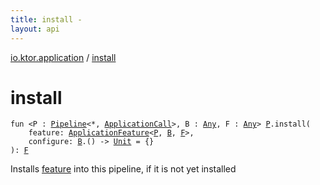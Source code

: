 ```yaml
---
title: install - 
layout: api
---
```


<div class='api-docs-breadcrumbs'><a href="index.html">io.ktor.application</a> / <a href="./install.html">install</a></div>

# install

<div class="signature"><code><span class="keyword">fun </span><span class="symbol">&lt;</span><span class="identifier">P</span>&nbsp;<span class="symbol">:</span>&nbsp;<a href="../io.ktor.util.pipeline/-pipeline/index.html"><span class="identifier">Pipeline</span></a><span class="symbol">&lt;</span><span class="identifier">*</span><span class="symbol">,</span>&nbsp;<a href="-application-call/index.html"><span class="identifier">ApplicationCall</span></a><span class="symbol">&gt;</span><span class="symbol">, </span><span class="identifier">B</span>&nbsp;<span class="symbol">:</span>&nbsp;<a href="https://kotlinlang.org/api/latest/jvm/stdlib/kotlin/-any/index.html"><span class="identifier">Any</span></a><span class="symbol">, </span><span class="identifier">F</span>&nbsp;<span class="symbol">:</span>&nbsp;<a href="https://kotlinlang.org/api/latest/jvm/stdlib/kotlin/-any/index.html"><span class="identifier">Any</span></a><span class="symbol">&gt;</span> <a href="install.html#P"><span class="identifier">P</span></a><span class="symbol">.</span><span class="identifier">install</span><span class="symbol">(</span><br/>&nbsp;&nbsp;&nbsp;&nbsp;<span class="parameterName" id="io.ktor.application$install(io.ktor.application.install.P, io.ktor.application.ApplicationFeature((io.ktor.application.install.P, io.ktor.application.install.B, io.ktor.application.install.F)), kotlin.Function1((io.ktor.application.install.B, kotlin.Unit)))/feature">feature</span><span class="symbol">:</span>&nbsp;<a href="-application-feature/index.html"><span class="identifier">ApplicationFeature</span></a><span class="symbol">&lt;</span><a href="install.html#P"><span class="identifier">P</span></a><span class="symbol">,</span>&nbsp;<a href="install.html#B"><span class="identifier">B</span></a><span class="symbol">,</span>&nbsp;<a href="install.html#F"><span class="identifier">F</span></a><span class="symbol">&gt;</span><span class="symbol">, </span><br/>&nbsp;&nbsp;&nbsp;&nbsp;<span class="parameterName" id="io.ktor.application$install(io.ktor.application.install.P, io.ktor.application.ApplicationFeature((io.ktor.application.install.P, io.ktor.application.install.B, io.ktor.application.install.F)), kotlin.Function1((io.ktor.application.install.B, kotlin.Unit)))/configure">configure</span><span class="symbol">:</span>&nbsp;<a href="install.html#B"><span class="identifier">B</span></a><span class="symbol">.</span><span class="symbol">(</span><span class="symbol">)</span>&nbsp;<span class="symbol">-&gt;</span>&nbsp;<a href="https://kotlinlang.org/api/latest/jvm/stdlib/kotlin/-unit/index.html"><span class="identifier">Unit</span></a>&nbsp;<span class="symbol">=</span>&nbsp;{}<br/><span class="symbol">)</span><span class="symbol">: </span><a href="install.html#F"><span class="identifier">F</span></a></code></div>

Installs <a href="install.html#io.ktor.application$install(io.ktor.application.install.P, io.ktor.application.ApplicationFeature((io.ktor.application.install.P, io.ktor.application.install.B, io.ktor.application.install.F)), kotlin.Function1((io.ktor.application.install.B, kotlin.Unit)))/feature">feature</a> into this pipeline, if it is not yet installed

